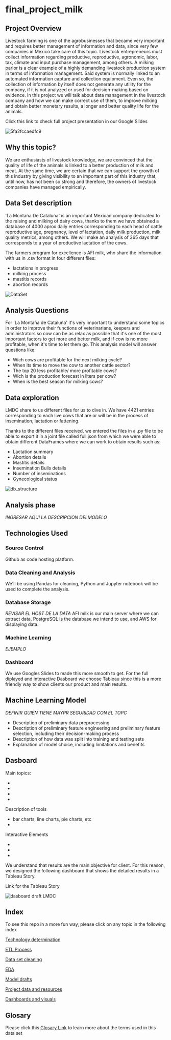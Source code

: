 # final_project_milk

## Project Overview 

Livestock farming is one of the agrobusinesses that became very important and requires better management of information and data, since very few companies in Mexico take care of this topic. Livestock entrepreneurs must collect information regarding productive, reproductive, agronomic, labor, tax, climate and input purchase management, among others. A milking parlor is a clear example of a highly demanding livestock production system in terms of information management. Said system is normally linked to an automated information capture and collection equipment. Even so, the collection of information by itself does not generate any utility for the company, if it is not analyzed or used for decision-making based on evidence. In this project we will talk about data management in the livestock company and how we can make correct use of them, to improve milking and obtain better monetary results, a longer and better quality life for the animals.

Click this link to check full project presentation in our Google Slides

![5fa2fccaedfc9](https://user-images.githubusercontent.com/96633294/168599396-1a142209-efeb-47b2-bb9b-0fbfa8c9238f.jpeg)


## Why this topic?

We are enthusiasts of livestock knowledge, we are convinced that the quality of life of the animals is linked to a better production of milk and meat. At the same time, we are certain that we can support the growth of this industry by giving visibility to an important part of this industry that, until now, has not been so strong and therefore, the owners of livestock companies have managed empirically.

## Data Set description 

'La Montaña De Cataluña' is an important Mexican company dedicated to the raising and milking of dairy cows, thanks to them we have obtained a database of 4000 aprox daily entries corresponding to each head of cattle reproductive age, pregnancy, level of lactation, daily milk production, milk quality metrics, among others. We will make an analysis of 365 days that corresponds to a year of productive lactation of the cows.

The farmers program for excellence is AFI milk, who share the information with us in .csv format in four different files:

* lactations in progress
* milking process
* mastitis records
* abortion records

![DataSet](https://user-images.githubusercontent.com/96633294/168600785-3c5ab065-c448-4012-9b70-6ff5caef67dd.png)



## Analysis Questions

For 'La Montaña de Cataluña' it's very important to understand some topics in order to improve their functions of veterinarians, keepers and administrators so cow can be as relax as possible that it's one of the most important factors to get more and better milk, and if cow is no more profitable, when it's time to let them go. 
This analysis model will answer questions like: 

* Wich cows are profitable for the next milking cycle?
* When its time to move the cow to another cattle sector?
* The top 20 less profitable/ more profitable cows?
* Wich is the production forecast in liters per cow?
* When is the best season for milking cows?

## Data exploration

LMDC share to us different files for us to dive in. We have 4421 entries corresponding to each live cows that are or will be in the process of insemination, lactation or fattening.

Thanks to the different files received, we entered the files in a .py file to be able to export it in a joint file called full.json from which we were able to obtain different DataFrames where we can work to obtain results such as:

* Lactation summary
* Abortion details
* Mastitis details
* Insemination Bulls details
* Number of inseminations
* Gynecological status

![db_structure](https://user-images.githubusercontent.com/96633294/169630744-9a794c94-c555-409e-9f62-986c55e823d9.png)

## Analysis phase

*INGRESAR AQUI LA DESCRIPCION DELMODELO*

## Technologies Used

### Source Control
Github as code hosting platform.

### Data Cleaning and Analysis
We'll be using Pandas for cleaning, Python and Jupyter notebook will be used to complete the analysis.

### Database Storage
*REVISAR EL HOST DE LA DATA*
AFI milk is our main server where we can extract data. PostgreSQL is the database we intend to use, and AWS for displaying data.

### Machine Learning
*EJEMPLO*

### Dashboard
We use Googles Slides to made this more smooth to get. For the full diplayed and interactive Dasboard we choose Tableau since this is a more friendly way to show clients our product and main results.

## Machine Learning Model
*DEFINIR QUIEN TIENE MAYPR SEGURIDAD CON EL TOPC*

* Description of preliminary data preprocessing
* Description of preliminary feature engineering and preliminary feature selection, including their decision-making process
* Description of how data was split into training and testing sets
* Explanation of model choice, including limitations and benefits

## Dasboard

Main topics:

*
*
*
*

Description of tools

* bar charts, line charts, pie charts, etc
*

Interactive Elements

*
*
*


We understand that results are the main objective for client. For this reason, we designed the following dashboard that shows the detailed results in a Tableau Story.

Link for the Tableau Story

![dasboard draft LMDC](https://user-images.githubusercontent.com/96633294/170324227-57aaa9c4-e5dd-4577-b636-5b8dcff4578d.jpg)


## Index

To see this repo in a more fun way, please click on any topic in the following index

[Technology determination](https://github.com/maadpeal/final_project_milk/blob/61adb0614722dd872fa2e7f4b1edca5c0dd10e9c/technology.md)

[ETL Process](https://github.com/maadpeal/final_project_milk/tree/61adb0614722dd872fa2e7f4b1edca5c0dd10e9c/ETL)

[Data set cleaning](https://github.com/maadpeal/final_project_milk/blob/61adb0614722dd872fa2e7f4b1edca5c0dd10e9c/Resources/full.json)

[EDA](https://github.com/maadpeal/final_project_milk/tree/61adb0614722dd872fa2e7f4b1edca5c0dd10e9c/EDA)

[Model drafts](https://github.com/maadpeal/final_project_milk/tree/61adb0614722dd872fa2e7f4b1edca5c0dd10e9c/models)

[Project data and resources](https://github.com/maadpeal/final_project_milk/tree/61adb0614722dd872fa2e7f4b1edca5c0dd10e9c/Resources)

[Dashboards and visuals](https://github.com/maadpeal/final_project_milk/tree/61adb0614722dd872fa2e7f4b1edca5c0dd10e9c/frontend)


## Glosary

Please click this [Glosary Link](https://github.com/maadpeal/final_project_milk/blob/307e60ae1e6d4749aef79ddbee99e3fe2d2a671b/Glosary.md) to learn more about the terms used in this data set



